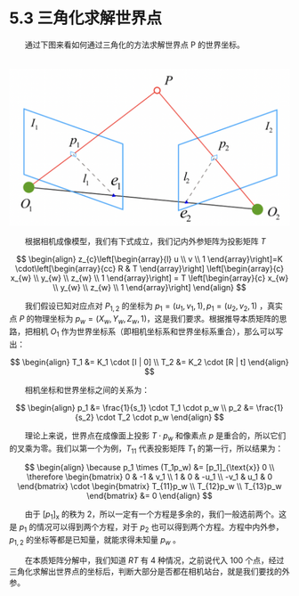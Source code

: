 # 5.3 三角化求解世界点

　　通过下图来看如何通过三角化的方法求解世界点 P 的世界坐标。

　　![对极几何示意图](assets/image-20211102220300-9ib6uca.png "对极几何示意图")

　　根据相机成像模型，我们有下式成立，我们记内外参矩阵为投影矩阵 $T$  

$$
\begin{align}
z_{c}\left[\begin{array}{l}
u \\
v \\
1
\end{array}\right]=K \cdot\left[\begin{array}{cc}
R & T
\end{array}\right] \left[\begin{array}{c}
x_{w} \\
y_{w} \\
z_{w} \\
1
\end{array}\right] = T \left[\begin{array}{c}
x_{w} \\
y_{w} \\
z_{w} \\
1
\end{array}\right]
\end{align}
$$

　　我们假设已知对应点对 $P_{1,2}$ 的坐标为 $p_1 = (u_1, v_1, 1), p_1 = (u_2, v_2, 1)$ ，真实点 $P$ 的物理坐标为 $p_w = (X_w, Y_w, Z_w, 1)$，这是我们要求。根据推导本质矩阵的思路，把相机 $O_1$ 作为世界坐标系（即相机坐标系和世界坐标系重合），那么可以写出：

$$
\begin{align}
T_1 &= K_1 \cdot [I | 0] \\
T_2 &= K_2 \cdot [R | t]
\end{align}
$$

　　相机坐标和世界坐标之间的关系为：

$$
\begin{align}
p_1 &= \frac{1}{s_1} \cdot T_1 \cdot p_w \\
p_2 &= \frac{1}{s_2} \cdot T_2 \cdot p_w 
\end{align}
$$

　　理论上来说，世界点在成像面上投影 $T \cdot p_w$ 和像素点 $p$ 是重合的，所以它们的叉乘为零。我们以第一个为例，$T_{11}$ 代表投影矩阵 $T_1$ 的第一行，所以结果为：

$$
\begin{align}
\because p_1 \times (T_1p_w) &= [p_1]_{\text{x}} 0 \\
\therefore \begin{bmatrix}
 0 & -1 & v_1 \\
 1 & 0 & -u_1 \\
 -v_1 & u_1 & 0
\end{bmatrix} \cdot \begin{bmatrix}
T_{11}p_w \\
T_{12}p_w \\
T_{13}p_w
\end{bmatrix} &= 0
\end{align}
$$

　　由于 $[p_1]_{\text{x}}$ 的秩为 2，所以一定有一个方程是多余的，我们一般选前两个。这是 $p_1$ 的情况可以得到两个方程，对于 $p_2$ 也可以得到两个方程。方程中内外参，$p_{1,2}$ 的坐标等都是已知量，就能求得未知量 $p_w$ 。

　　在本质矩阵分解中，我们知道 $RT$ 有 4 种情况，之前说代入 100 个点，经过三角化求解出世界点的坐标后，判断大部分是否都在相机站台，就是我们要找的外参。
